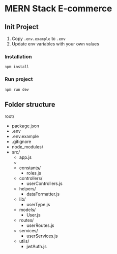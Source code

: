 # MERN Stack E-commerce

## Init Project

1. Copy `.env.example` to `.env`
2. Update env variables with your own values

### Installation

```
npm install
```

### Run project

```
npm run dev
```

## Folder structure
root/
- package.json
- .env
- .env.example
- .gitignore
- node_modules/
- src/
    - app.js
    - 
    - constants/
        - roles.js
    - controllers/
        - userControllers.js
    - helpers/
        - dataFormatter.js
    - lib/
        - userType.js
    - models/
        - User.js
    - routes/
        - userRoutes.js
    - services/
        - userServices.js
    - utils/
        - jwtAuth.js